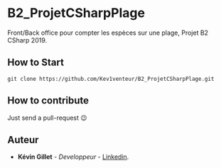 # B2_ProjetCSharpPlage

Front/Back office pour compter les espèces sur une plage, Projet B2 CSharp 2019.

## How to Start
```
git clone https://github.com/Kev1venteur/B2_ProjetCSharpPlage.git
```

## How to contribute

Just send a pull-request 😉

## Auteur
- <b>Kévin Gillet</b> - <i>Developpeur</i> - <a href="https://www.linkedin.com/in/k%C3%A9vin-gillet-50b25b175/">Linkedin</a>.
